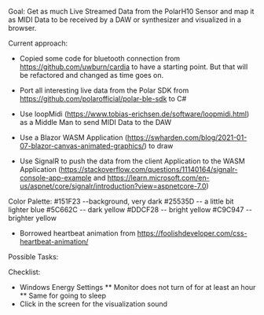 Goal: Get as much Live Streamed Data from the PolarH10 Sensor and map it as MIDI Data to be received by a DAW or synthesizer and visualized in a browser.

Current approach:
* Copied some code for bluetooth connection from https://github.com/uwburn/cardia to have a starting point. But that will be refactored and changed as time goes on.
* Port all interesting live data from the Polar SDK from https://github.com/polarofficial/polar-ble-sdk to C#
* Use loopMidi (https://www.tobias-erichsen.de/software/loopmidi.html) as a Middle Man to send MIDI Data to the DAW 

* Use a Blazor WASM Application (https://swharden.com/blog/2021-01-07-blazor-canvas-animated-graphics/) to draw
* Use SignalR to push the data from the client Application to the WASM Application (https://stackoverflow.com/questions/11140164/signalr-console-app-example and https://learn.microsoft.com/en-us/aspnet/core/signalr/introduction?view=aspnetcore-7.0)

Color Palette:
#151F23 --background, very dark
#25535D -- a little bit lighter blue
#5C662C -- dark yellow
#DDCF28 -- bright yellow
#C9C947 --brighter yellow

* Borrowed heartbeat animation from https://foolishdeveloper.com/css-heartbeat-animation/

Possible Tasks:

Checklist:
* Windows Energy Settings
** Monitor does not turn of for at least an hour
** Same for going to sleep
* Click in the screen for the visualization sound